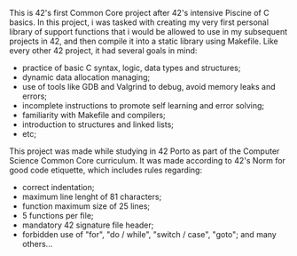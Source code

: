 This is 42's first Common Core project after 42's intensive Piscine of C basics.
In this project, i was tasked with creating my very first personal library of support
functions that i would be allowed to use in my subsequent projects in 42,
and then compile it into a static library using Makefile.
Like every other 42 project, it had several goals in mind:
- practice of basic C syntax, logic, data types and structures;
- dynamic data allocation managing;
- use of tools like GDB and Valgrind to debug, avoid memory leaks and errors;
- incomplete instructions to promote self learning and error solving;
- familiarity with Makefile and compilers;
- introduction to structures and linked lists;
- etc;

This project was made while studying in 42 Porto as part of the Computer Science
Common Core curriculum.
It was made according to 42's Norm for good code etiquette, which includes rules regarding:
- correct indentation;
- maximum line lenght of 81 characters;
- function maximum size of 25 lines;
- 5 functions per file;
- mandatory 42 signature file header;
- forbidden use of "for", "do / while", "switch / case", "goto";
and many others...